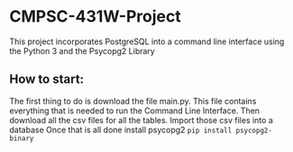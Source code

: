 # CMPSC-431W-Project
This project incorporates PostgreSQL into a command line interface using the Python 3 and the Psycopg2 Library

## How to start:
The first thing to do is download the file main.py. This file contains everything that is needed to run the Command Line Interface.
Then download all the csv files for all the tables.
Import those csv files into a database
Once that is all done install psycopg2
`pip install psycopg2-binary`
